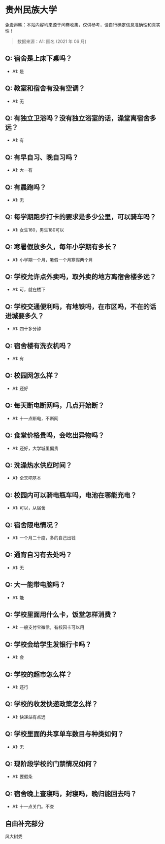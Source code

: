 # 贵州民族大学

[免责声明](https://colleges.chat/#_3)：本站内容均来源于问卷收集，仅供参考，请自行确定信息准确性和真实性！

> 数据来源：A1: 匿名 (2021 年 06 月)

## Q: 宿舍是上床下桌吗？

- A1: 是

## Q: 教室和宿舍有没有空调？

- A1: 无

## Q: 有独立卫浴吗？没有独立浴室的话，澡堂离宿舍多远？

- A1: 有

## Q: 有早自习、晚自习吗？

- A1: 大一有

## Q: 有晨跑吗？

- A1: 无

## Q: 每学期跑步打卡的要求是多少公里，可以骑车吗？

- A1: 女生160，男生180可以

## Q: 寒暑假放多久，每年小学期有多长？

- A1: 小学期一个月，暑假一个月寒假两个月

## Q: 学校允许点外卖吗，取外卖的地方离宿舍楼多远？

- A1: 可，就在楼下

## Q: 学校交通便利吗，有地铁吗，在市区吗，不在的话进城要多久？

- A1: 四十多分钟

## Q: 宿舍楼有洗衣机吗？

- A1: 有

## Q: 校园网怎么样？

- A1: 还好

## Q: 每天断电断网吗，几点开始断？

- A1: 十一点断电，不断网

## Q: 食堂价格贵吗，会吃出异物吗？

- A1: 还好，大学城里偏贵

## Q: 洗澡热水供应时间？

- A1: 全天吧基本

## Q: 校园内可以骑电瓶车吗，电池在哪能充电？

- A1: 可以，从宿舍

## Q: 宿舍限电情况？

- A1: 一个月二十度，多的自己出钱

## Q: 通宵自习有去处吗？

- A1: 无

## Q: 大一能带电脑吗？

- A1: 能

## Q: 学校里面用什么卡，饭堂怎样消费？

- A1: 一般支付宝微信，有校园卡可以用

## Q: 学校会给学生发银行卡吗？

- A1: 会

## Q: 学校的超市怎么样？

- A1: 还行

## Q: 学校的收发快递政策怎么样？

- A1: 快递站有点远

## Q: 学校里面的共享单车数目与种类如何？

- A1: 无

## Q: 现阶段学校的门禁情况如何？

- A1: 要假条

## Q: 宿舍晚上查寝吗，封寝吗，晚归能回去吗？

- A1: 十一点关门。不查

## 自由补充部分

风大树秃